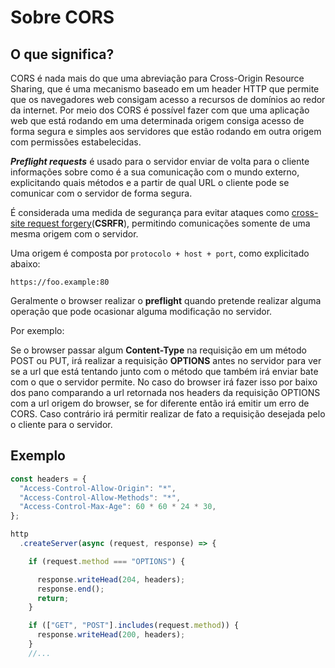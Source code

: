 # Sobre CORS
## O que significa?
CORS é nada mais do que uma abreviação para Cross-Origin Resource Sharing, que é uma mecanismo baseado em um header HTTP que permite que os navegadores web consigam acesso a recursos de domínios ao redor da internet. Por meio dos CORS é possível fazer com que uma aplicação web que está rodando em uma determinada origem consiga acesso de forma segura e simples aos servidores que estão rodando em outra origem com permissões estabelecidas.

***Preflight requests*** é usado para o servidor enviar de volta para o cliente informações
sobre como é a sua comunicação com o mundo externo, explicitando quais métodos
e a partir de qual URL o cliente pode se comunicar com o servidor de forma segura.

É considerada uma medida de segurança para evitar ataques como [cross-site request forgery](https://developer.mozilla.org/en-US/docs/Glossary/CSRF)(**CSRFR**), permitindo comunicações somente de uma mesma origem com o servidor.

Uma origem é composta por ```protocolo + host + port```, como explicitado abaixo:

```https://foo.example:80```

Geralmente o browser realizar o **preflight** quando pretende realizar alguma operação que pode ocasionar alguma modificação no servidor.

Por exemplo:

Se o browser passar algum **Content-Type** na requisição em um método POST ou PUT,
irá realizar a requisição **OPTIONS** antes no servidor para ver se a url que está tentando
junto com o método que também irá enviar bate com o que o servidor permite. No caso do browser
irá fazer isso por baixo dos pano comparando a url retornada nos headers da requisição OPTIONS
com a url origem do browser, se for diferente então irá emitir um erro de CORS. Caso contrário
irá permitir realizar de fato a requisição desejada pelo o cliente para o servidor.
## Exemplo
```js
const headers = {
  "Access-Control-Allow-Origin": "*",
  "Access-Control-Allow-Methods": "*",
  "Access-Control-Max-Age": 60 * 60 * 24 * 30,
};

http
  .createServer(async (request, response) => {

    if (request.method === "OPTIONS") {

      response.writeHead(204, headers);
      response.end();
      return;
    }

    if (["GET", "POST"].includes(request.method)) {
      response.writeHead(200, headers);
    }
    //...
```